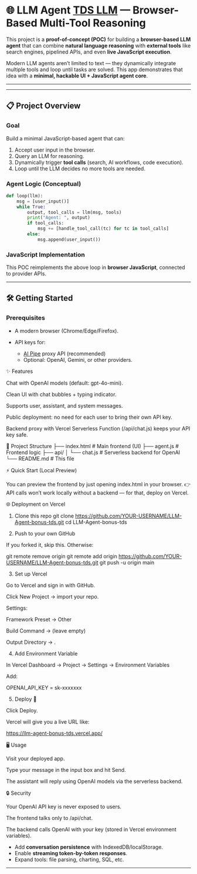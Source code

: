 
# 🌐 LLM Agent [TDS LLM](https://tds-bonus-project-llm-agent.vercel.app/) — Browser-Based Multi-Tool Reasoning

This project is a **proof-of-concept (POC)** for building a **browser-based LLM agent** that can combine **natural language reasoning** with **external tools** like search engines, pipelined APIs, and even **live JavaScript execution**.  

Modern LLM agents aren’t limited to text — they dynamically integrate multiple tools and loop until tasks are solved. This app demonstrates that idea with a **minimal, hackable UI + JavaScript agent core**.


---

  


---

## 📋 Project Overview

### Goal
Build a minimal JavaScript-based agent that can:
1. Accept user input in the browser.
2. Query an LLM for reasoning.
3. Dynamically trigger **tool calls** (search, AI workflows, code execution).
4. Loop until the LLM decides no more tools are needed.

### Agent Logic (Conceptual)
```python
def loop(llm):
    msg = [user_input()]
    while True:
        output, tool_calls = llm(msg, tools)
        print("Agent: ", output)
        if tool_calls:
            msg += [handle_tool_call(tc) for tc in tool_calls]
        else:
            msg.append(user_input())
````

### JavaScript Implementation

This POC reimplements the above loop in **browser JavaScript**, connected to provider APIs.

---

## 🛠️ Getting Started

### Prerequisites

* A modern browser (Chrome/Edge/Firefox).
* API keys for:

  * [AI Pipe](https://aipipe.org/) proxy API (recommended)
  * Optional: OpenAI, Gemini, or other providers.

✨ Features

Chat with OpenAI models (default: gpt-4o-mini).

Clean UI with chat bubbles + typing indicator.

Supports user, assistant, and system messages.

Public deployment: no need for each user to bring their own API key.

Backend proxy with Vercel Serverless Function (/api/chat.js) keeps your API key safe.

📂 Project Structure
├── index.html       # Main frontend (UI)
├── agent.js         # Frontend logic
├── api/
│   └── chat.js      # Serverless backend for OpenAI
└── README.md        # This file

⚡ Quick Start (Local Preview)

You can preview the frontend by just opening index.html in your browser.
👉 API calls won’t work locally without a backend — for that, deploy on Vercel.

🌐 Deployment on Vercel
1. Clone this repo
git clone https://github.com/YOUR-USERNAME/LLM-Agent-bonus-tds.git
cd LLM-Agent-bonus-tds

2. Push to your own GitHub

If you forked it, skip this. Otherwise:

git remote remove origin
git remote add origin https://github.com/YOUR-USERNAME/LLM-Agent-bonus-tds.git
git push -u origin main

3. Set up Vercel

Go to Vercel
 and sign in with GitHub.

Click New Project → import your repo.

Settings:

Framework Preset → Other

Build Command → (leave empty)

Output Directory → .

4. Add Environment Variable

In Vercel Dashboard → Project → Settings → Environment Variables

Add:

OPENAI_API_KEY = sk-xxxxxxx

5. Deploy 🎉

Click Deploy.

Vercel will give you a live URL like:

https://llm-agent-bonus-tds.vercel.app/

🖥 Usage

Visit your deployed app.

Type your message in the input box and hit Send.

The assistant will reply using OpenAI models via the serverless backend.

🔒 Security

Your OpenAI API key is never exposed to users.

The frontend talks only to /api/chat.

The backend calls OpenAI with your key (stored in Vercel environment variables).
* Add **conversation persistence** with IndexedDB/localStorage.
* Enable **streaming token-by-token responses**.
* Expand tools: file parsing, charting, SQL, etc.

---
